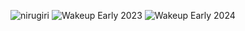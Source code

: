 ![nirugiri](https://img.shields.io/static/v1?label=nirugiri&message=1305310&color=ff69b4)
![Wakeup Early 2023](https://img.shields.io/badge/Wakeup_Early_2023-195/365-blue)
![Wakeup Early 2024](https://img.shields.io/badge/Wakeup_Early_2024-254/361-blue)
